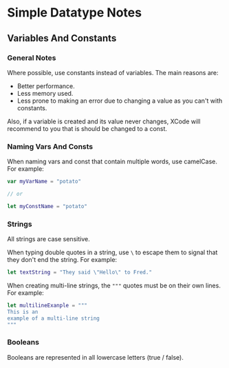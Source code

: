 # Simple Datatype Notes

## Variables And Constants

### General Notes

Where possible, use constants instead of variables. The main reasons are:

- Better performance.
- Less memory used.
- Less prone to making an error due to changing a value as you can't with constants.

Also, if a variable is created and its value never changes, XCode will recommend to you that is should be changed to a const.

### Naming Vars And Consts

When naming vars and const that contain multiple words, use camelCase. For example:

``` swift
var myVarName = "potato"

// or

let myConstName = "potato"
```

### Strings

All strings are case sensitive.

When typing double quotes in a string, use `\` to escape them to signal that they don't end the string. For example:

``` swift
let textString = "They said \"Hello\" to Fred."
```

When creating multi-line strings, the `"""` quotes must be on their own lines. For example:

``` swift
let multilineExanple = """
This is an
example of a multi-line string
"""
```

### Booleans

Booleans are represented in all lowercase letters (true / false).
